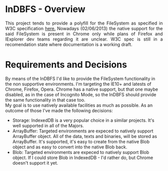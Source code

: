 InDBFS - Overview
=================

<p style='text-align:justify'>This project tends to provide a polyfill for the FileSystem as specified in W3C specification <a href='http://dev.w3.org/2009/dap/file-system/file-dir-sys.html'>here.</a> Nowadays (02/06/2013) the native support for the said FileSystem is present in Chrome only while plans of Firefox and IExplorer dev teams regarding it are unclear. W3C spec is still in a recomendation state where documentation is a working draft.</p>

Requirements and Decisions
==========================
By means of the InDBFS I'd like to provide the FileSystem functionality in the non supportive environments. I'm targeting the IE10+ and latests of Chrome, Firefox, Opera. Chrome has a native support, but that one maybe disabled, as in the case of Incognito Mode, so the InDBFS should provide the same functionality in that case too.<br>
My goal is to use natively available facilities as much as possible. As an outcome of those I've made the following decisions:
<ul>
  <li>
    Storage: IndexedDB is a very popular choice in a similar projects. It's well supported in all of the Majors.
  </li>
  <li>
    ArrayBuffer: Targeted environments are expeced to natively support ArrayBuffer object. All of the data, texts and binaries, will be stored as ArrayBuffer. It's supported, it's easy to create from the native Blob object and as easy to convert into the native Blob back.
  </li>
  <li>
    Blob: Targeted environments are expeced to natively support Blob object. If I could store Blob in IndexedDB - I'd rather do, but Chrome doesn't support it yet.
  </li>
</ul>
